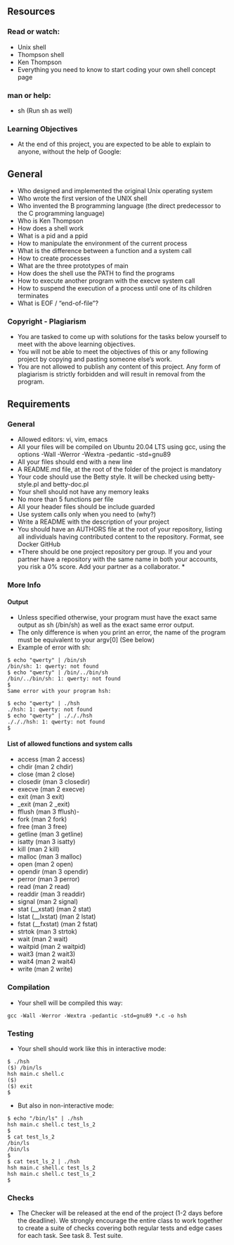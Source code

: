 ## Resources
### Read or watch:
- Unix shell
- Thompson shell
- Ken Thompson
- Everything you need to know to start coding your own shell concept page
  
### man or help:
- sh (Run sh as well)
  
### Learning Objectives
- At the end of this project, you are expected to be able to explain to anyone, without the help of Google:

## General
- Who designed and implemented the original Unix operating system
- Who wrote the first version of the UNIX shell
- Who invented the B programming language (the direct predecessor to the C programming language)
- Who is Ken Thompson
- How does a shell work
- What is a pid and a ppid
- How to manipulate the environment of the current process
- What is the difference between a function and a system call
- How to create processes
- What are the three prototypes of main
- How does the shell use the PATH to find the programs
- How to execute another program with the execve system call
- How to suspend the execution of a process until one of its children terminates
- What is EOF / “end-of-file”?
  
### Copyright - Plagiarism
- You are tasked to come up with solutions for the tasks below yourself to meet with the above learning objectives.
- You will not be able to meet the objectives of this or any following project by copying and pasting someone else’s work.
- You are not allowed to publish any content of this project.
Any form of plagiarism is strictly forbidden and will result in removal from the program.

## Requirements
### General
- Allowed editors: vi, vim, emacs
- All your files will be compiled on Ubuntu 20.04 LTS using gcc, using the options -Wall -Werror -Wextra -pedantic -std=gnu89
- All your files should end with a new line
- A README.md file, at the root of the folder of the project is mandatory
- Your code should use the Betty style. It will be checked using betty-style.pl and betty-doc.pl
- Your shell should not have any memory leaks
- No more than 5 functions per file
- All your header files should be include guarded
- Use system calls only when you need to (why?)
- Write a README with the description of your project
- You should have an AUTHORS file at the root of your repository, listing all individuals having contributed content to the repository. Format, see Docker
GitHub
- *There should be one project repository per group. If you and your partner have a repository with the same name in both your accounts, you risk a 0% score. Add your partner as a collaborator. *

### More Info
#### Output
- Unless specified otherwise, your program must have the exact same output as sh (/bin/sh) as well as the exact same error output.
- The only difference is when you print an error, the name of the program must be equivalent to your argv[0] (See below)
- Example of error with sh:
```
$ echo "qwerty" | /bin/sh
/bin/sh: 1: qwerty: not found
$ echo "qwerty" | /bin/../bin/sh
/bin/../bin/sh: 1: qwerty: not found
$
Same error with your program hsh:

$ echo "qwerty" | ./hsh
./hsh: 1: qwerty: not found
$ echo "qwerty" | ./././hsh
./././hsh: 1: qwerty: not found
$
```
#### List of allowed functions and system calls
- access (man 2 access)
- chdir (man 2 chdir)
- close (man 2 close)
- closedir (man 3 closedir)
- execve (man 2 execve)
- exit (man 3 exit)
- _exit (man 2 _exit)
- fflush (man 3 fflush)- 
- fork (man 2 fork)
- free (man 3 free)
- getline (man 3 getline)
- isatty (man 3 isatty)
- kill (man 2 kill)
- malloc (man 3 malloc)
- open (man 2 open)
- opendir (man 3 opendir)
- perror (man 3 perror)
- read (man 2 read)
- readdir (man 3 readdir)
- signal (man 2 signal)
- stat (__xstat) (man 2 stat)
- lstat (__lxstat) (man 2 lstat)
- fstat (__fxstat) (man 2 fstat)
- strtok (man 3 strtok)
- wait (man 2 wait)
- waitpid (man 2 waitpid)
- wait3 (man 2 wait3)
- wait4 (man 2 wait4)
- write (man 2 write)
  
### Compilation
- Your shell will be compiled this way:
```
gcc -Wall -Werror -Wextra -pedantic -std=gnu89 *.c -o hsh
```
### Testing
- Your shell should work like this in interactive mode:
```
$ ./hsh
($) /bin/ls
hsh main.c shell.c
($)
($) exit
$
```
- But also in non-interactive mode:
```
$ echo "/bin/ls" | ./hsh
hsh main.c shell.c test_ls_2
$
$ cat test_ls_2
/bin/ls
/bin/ls
$
$ cat test_ls_2 | ./hsh
hsh main.c shell.c test_ls_2
hsh main.c shell.c test_ls_2
$
```
### Checks
- The Checker will be released at the end of the project (1-2 days before the deadline). We strongly encourage the entire class to work together to create a suite of checks covering both regular tests and edge cases for each task. See task 8. Test suite.
